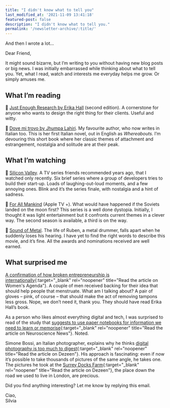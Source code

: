 ```yaml
---
title: "I didn't know what to tell you"
last_modified_at: '2021-11-09 13:41:18'
featured-post: false
description: "I didn't know what to tell you."
permalink: '/newsletter-archive/:title/'
---
```


<p class="lead">And then I wrote a lot&hellip;</p>

<!--more-->

Dear Friend,

It might sound bizarre, but I’m writing to you without having new blog posts or big news. I was initially embarrassed while thinking about what to tell you. Yet, what I read, watch and interests me everyday helps me grow. Or simply amuses me.

## What I’m reading

<p class="detached">🔗 <a href="https://abookapart.com/products/just-enough-research" target="_blank" rel="noopener" title="Check the book on A Book Apart">Just Enough Research by Erika Hall</a> (second edition). A cornerstone for anyone who wants to design the right thing for their clients. Useful and witty.</p>

<p class="detached">🔗 <a href="https://www.goodreads.com/book/show/41584982-dove-mi-trovo" target="_blank" rel="noopener" title="Check the book on Goodreads">Dove mi trovo by Jhumpa Lahiri</a>. My favourite author, who now writes in Italian too. This is her first Italian novel, out in English as <em>Whereabouts</em>. I’m devouring this short book where her classic themes of attachment and estrangement, nostalgia and solitude are at their peak.</p>

## What I’m watching

<p class="detached">🔗 <a href="https://www.imdb.com/title/tt2575988/" target="_blank" rel="noopener" title="Check the series on IMDB">Silicon Valley</a>. A TV series friends recommended years ago, that I watched only recently. Six brief series where a group of developers tries to build their start-up. Loads of laughing-out-loud moments, and a few annoying ones. Blink and it’s the series finale, with nostalgia and a hint of sadness.</p>

<p class="detached">🔗 <a href="https://www.imdb.com/title/tt7772588/" target="_blank" rel="noopener" title="Check the series on IMDB">For All Mankind</a> (Apple TV +). What would have happened if the Soviets landed on the moon first? This series is a well done dystopia. Initially, I thought it was light entertainment but it confronts current themes in a clever way. The second season is available, a third is on the way.</p>

<p class="detached">🔗 <a href="https://www.imdb.com/title/tt5363618/" target="_blank" rel="noopener" title="Check the series on IMDB">Sound of Metal</a>. The life of Ruben, a metal drummer, falls apart when he suddenly loses his hearing. I have yet to find the right words to describe this movie, and it’s fine. All the awards and nominations received are well earned.</p>

## What surprised me

[A confirmation of how broken entrepreneurship is internationally](https://womensagenda.com.au/latest/the-tampon-removal-glove-created-by-men-that-got-investor-backing-is-an-example-of-a-broken-system/){:target="_blank" rel="noopener" title="Read the article on Women's Agenda"}. A couple of men received backing for their idea that should help people that menstruate. What am I talking about? A pair of gloves – pink, of course – that should make the act of removing tampons less gross. Nope, we don’t need it, thank you. They should have read Erika Hall’s book.

As a person who likes almost everything digital and tech, I was surprised to read of the study that [suggests to use paper notebooks for information we need to learn or memorise](https://neurosciencenews.com/hand-writing-brain-activity-18069/){:target="_blank" rel="noopener" title="Read the article on Neuroscience News"}. Noted.

Simone Bossi, an Italian photographer, explains why he thinks [digital photography is too much to digest](https://www.dezeen.com/2021/03/12/simone-bossi-architecture-photography-interview/){:target="_blank" rel="noopener" title="Read the article on Dezeen"}. His approach is fascinating: even if now it’s possible to take thousands of pictures of the same angle, he takes one. The pictures he took at the [Surrey Docks Farm](https://www.dezeen.com/2020/03/15/pup-architects-surrey-docks-farm-extension-architecture-london/){:target="_blank" rel="noopener" title="Read the article on Dezeen"}, the place down the road we used to live in London, are precious.

<p class="detached">Did you find anything interesting? Let me know by replying this email.</p>

<p class="detached">Ciao,<br>
Silvia</p>